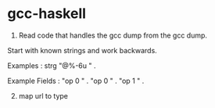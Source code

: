 # gcc-haskell

1. Read code that handles the gcc dump from the gcc dump.

Start with known strings and work backwards.

Examples :
   strg "@%-6u " .

Example Fields :
    "op 0 " .
    "op 0 " .
    "op 1 " .

2. map url to type